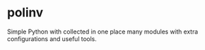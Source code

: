 # polinv
 Simple Python with collected in one place many modules with extra configurations and useful tools.
